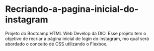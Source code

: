 # Recriando-a-pagina-inicial-do-instagram
Projeto do Bootcamp HTML Web Develop da DIO.
Esse projeto tem o objetivo de recriar a página inicial de login do instagram, mo qual será abordado o conceito de CSS utilizando o Flexbox.
